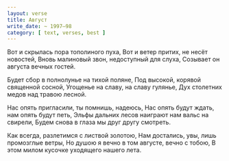 ```yaml
---
layout: verse
title: Август
write_date: ~ 1997–98
category: [ text, verses, best ]
---
```

Вот и скрылась пора тополиного пуха,
Вот и ветер притих, не несёт новостей,
Вновь малиновый звон, недоступный для слуха,
Созывает он августа вечных гостей.

Будет сбор в полнолунье на тихой поляне,
Под высокой, корявой священной сосной,
Угощенье на славу, на славу гулянье,
Дух столетних медов над травою лесной.

Нас опять пригласили, ты помнишь, надеюсь,
Нас опять будут ждать, нам опять будут петь,
Эльфы дальних лесов наиграют нам вальс на свирели,
Будем снова в глаза мы друг другу смотреть.

Как всегда, разлетимся с листвой золотою,
Нам достались, увы, лишь промозглые ветры,
Но душою я вечно в том августе, вечно с тобою,
В этом милом кусочке уходящего нашего лета.
